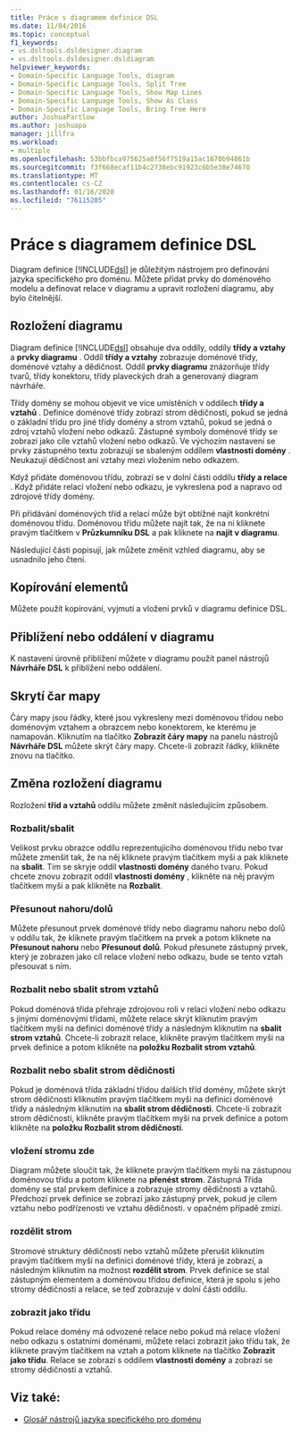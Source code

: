 ```yaml
---
title: Práce s diagramem definice DSL
ms.date: 11/04/2016
ms.topic: conceptual
f1_keywords:
- vs.dsltools.dsldesigner.diagram
- vs.dsltools.dsldesigner.dsldiagram
helpviewer_keywords:
- Domain-Specific Language Tools, diagram
- Domain-Specific Language Tools, Split Tree
- Domain-Specific Language Tools, Show Map Lines
- Domain-Specific Language Tools, Show As Class
- Domain-Specific Language Tools, Bring Tree Here
author: JoshuaPartlow
ms.author: joshuapa
manager: jillfra
ms.workload:
- multiple
ms.openlocfilehash: 53bbfbca975625a8f56f7519a15ac1670b94861b
ms.sourcegitcommit: f3f668ecaf11b4c2738ebc91923c6b5e38e74670
ms.translationtype: MT
ms.contentlocale: cs-CZ
ms.lasthandoff: 01/16/2020
ms.locfileid: "76115285"
---
```

# <a name="working-with-the-dsl-definition-diagram"></a>Práce s diagramem definice DSL
Diagram definice [!INCLUDE[dsl](../modeling/includes/dsl_md.md)] je důležitým nástrojem pro definování jazyka specifického pro doménu. Můžete přidat prvky do doménového modelu a definovat relace v diagramu a upravit rozložení diagramu, aby bylo čitelnější.

## <a name="the-layout-of-the-diagram"></a>Rozložení diagramu
 Diagram definice [!INCLUDE[dsl](../modeling/includes/dsl_md.md)] obsahuje dva oddíly, oddíly **třídy a vztahy** a **prvky diagramu** . Oddíl **třídy a vztahy** zobrazuje doménové třídy, doménové vztahy a dědičnost. Oddíl **prvky diagramu** znázorňuje třídy tvarů, třídy konektoru, třídy plaveckých drah a generovaný diagram návrháře.

 Třídy domény se mohou objevit ve více umístěních v oddílech **třídy a vztahů** . Definice doménové třídy zobrazí strom dědičnosti, pokud se jedná o základní třídu pro jiné třídy domény a strom vztahů, pokud se jedná o zdroj vztahů vložení nebo odkazů. Zástupné symboly doménové třídy se zobrazí jako cíle vztahů vložení nebo odkazů. Ve výchozím nastavení se prvky zástupného textu zobrazují se sbaleným oddílem **vlastnosti domény** . Neukazují dědičnost ani vztahy mezi vložením nebo odkazem.

 Když přidáte doménovou třídu, zobrazí se v dolní části oddílu **třídy a relace** . Když přidáte relaci vložení nebo odkazu, je vykreslena pod a napravo od zdrojové třídy domény.

 Při přidávání doménových tříd a relací může být obtížné najít konkrétní doménovou třídu. Doménovou třídu můžete najít tak, že na ni kliknete pravým tlačítkem v **Průzkumníku DSL** a pak kliknete na **najít v diagramu**.

 Následující části popisují, jak můžete změnit vzhled diagramu, aby se usnadnilo jeho čtení.

## <a name="copying-elements"></a>Kopírování elementů
 Můžete použít kopírování, vyjmutí a vložení prvků v diagramu definice DSL.

## <a name="zooming-in-or-out-on-the-diagram"></a>Přiblížení nebo oddálení v diagramu
 K nastavení úrovně přiblížení můžete v diagramu použít panel nástrojů **Návrháře DSL** k přiblížení nebo oddálení.

## <a name="hiding-map-lines"></a>Skrytí čar mapy
 Čáry mapy jsou řádky, které jsou vykresleny mezi doménovou třídou nebo doménovým vztahem a obrazcem nebo konektorem, ke kterému je namapován. Kliknutím na tlačítko **Zobrazit čáry mapy** na panelu nástrojů **Návrháře DSL** můžete skrýt čáry mapy. Chcete-li zobrazit řádky, klikněte znovu na tlačítko.

## <a name="changing-the-diagram-layout"></a>Změna rozložení diagramu
 Rozložení **tříd a vztahů** oddílu můžete změnit následujícím způsobem.

### <a name="expandcollapse"></a>Rozbalit/sbalit
 Velikost prvku obrazce oddílu reprezentujícího doménovou třídu nebo tvar můžete zmenšit tak, že na něj kliknete pravým tlačítkem myši a pak kliknete na **sbalit**. Tím se skryje oddíl **vlastnosti domény** daného tvaru. Pokud chcete znovu zobrazit oddíl **vlastnosti domény** , klikněte na něj pravým tlačítkem myši a pak klikněte na **Rozbalit**.

### <a name="move-updown"></a>Přesunout nahoru/dolů
 Můžete přesunout prvek doménové třídy nebo diagramu nahoru nebo dolů v oddílu tak, že kliknete pravým tlačítkem na prvek a potom kliknete na **Přesunout nahoru** nebo **Přesunout dolů**. Pokud přesunete zástupný prvek, který je zobrazen jako cíl relace vložení nebo odkazu, bude se tento vztah přesouvat s ním.

### <a name="expandcollapse-relationships-tree"></a>Rozbalit nebo sbalit strom vztahů
 Pokud doménová třída přehraje zdrojovou roli v relaci vložení nebo odkazu s jinými doménovými třídami, můžete relace skrýt kliknutím pravým tlačítkem myši na definici doménové třídy a následným kliknutím na **sbalit strom vztahů**. Chcete-li zobrazit relace, klikněte pravým tlačítkem myši na prvek definice a potom klikněte na **položku Rozbalit strom vztahů**.

### <a name="expandcollapse-inheritance-tree"></a>Rozbalit nebo sbalit strom dědičnosti
 Pokud je doménová třída základní třídou dalších tříd domény, můžete skrýt strom dědičnosti kliknutím pravým tlačítkem myši na definici doménové třídy a následným kliknutím na **sbalit strom dědičnosti**. Chcete-li zobrazit strom dědičnosti, klikněte pravým tlačítkem myši na prvek definice a potom klikněte na **položku Rozbalit strom dědičnosti**.

### <a name="bring-tree-here"></a>vložení stromu zde
 Diagram můžete sloučit tak, že kliknete pravým tlačítkem myši na zástupnou doménovou třídu a potom kliknete na **přenést strom**. Zástupná Třída domény se stal prvkem definice a zobrazuje stromy dědičnosti a vztahů. Předchozí prvek definice se zobrazí jako zástupný prvek, pokud je cílem vztahu nebo podřízenosti ve vztahu dědičnosti. v opačném případě zmizí.

### <a name="split-tree"></a>rozdělit strom
 Stromové struktury dědičnosti nebo vztahů můžete přerušit kliknutím pravým tlačítkem myši na definici doménové třídy, která je zobrazí, a následným kliknutím na možnost **rozdělit strom**. Prvek definice se stal zástupným elementem a doménovou třídou definice, která je spolu s jeho stromy dědičnosti a relace, se teď zobrazuje v dolní části oddílu.

### <a name="show-as-class"></a>zobrazit jako třídu
 Pokud relace domény má odvozené relace nebo pokud má relace vložení nebo odkazu s ostatními doménami, můžete relaci zobrazit jako třídu tak, že kliknete pravým tlačítkem na vztah a potom kliknete na tlačítko **Zobrazit jako třídu**. Relace se zobrazí s oddílem **vlastnosti domény** a zobrazí se stromy dědičnosti a vztahů.

## <a name="see-also"></a>Viz také:

- [Glosář nástrojů jazyka specifického pro doménu](https://msdn.microsoft.com/ca5e84cb-a315-465c-be24-76aa3df276aa)
